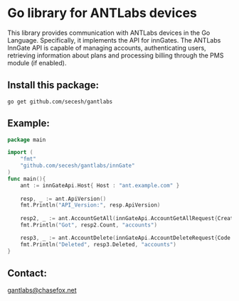 Go library for ANTLabs devices
==============================

This library provides communication with ANTLabs devices in the Go Language.
Specifically, it implements the API for innGates.  The ANTLabs InnGate API
is capable of managing accounts, authenticating users, retrieving information
about plans and processing billing through the PMS module (if enabled).

Install this package:
---------------------

    go get github.com/secesh/gantlabs

Example:
--------

````go
package main

import (
    "fmt"
    "github.com/secesh/gantlabs/innGate"
)
func main(){    
    ant := innGateApi.Host{ Host : "ant.example.com" }
    
    resp, _ := ant.ApiVersion()
    fmt.Println("API_Version:", resp.ApiVersion)
    
    resp2, _ := ant.AccountGetAll(innGateApi.AccountGetAllRequest{Creator : "admin"})
    fmt.Println("Got", resp2.Count, "accounts")

    resp3, _ := ant.AccountDelete(innGateApi.AccountDeleteRequest{Code : []string{"abc123", "def456"}})
    fmt.Println("Deleted", resp3.Deleted, "accounts")
}
````

Contact:
--------

gantlabs@chasefox.net